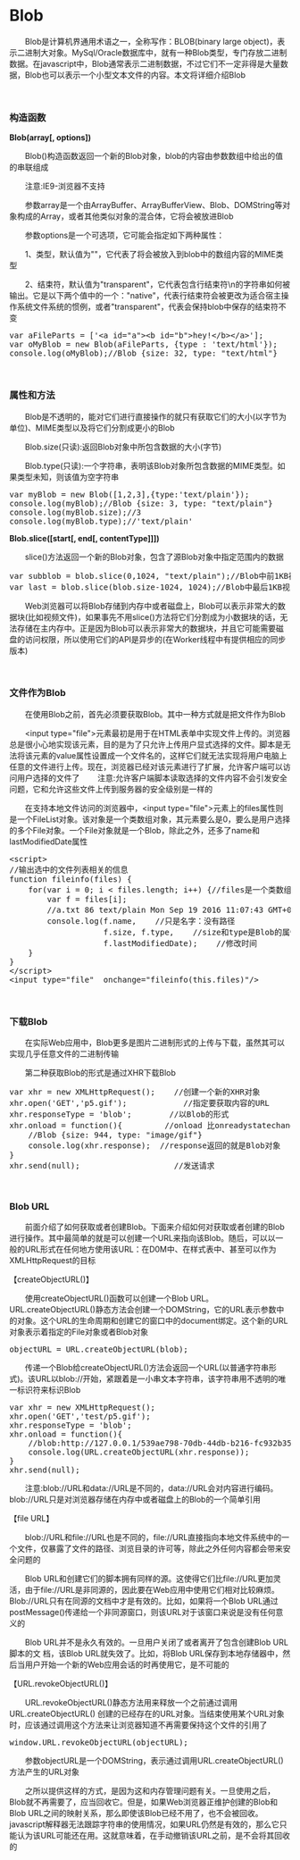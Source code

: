 # Blob

&emsp;&emsp;Blob是计算机界通用术语之一，全称写作：BLOB(binary large object)，表示二进制大对象。MySql/Oracle数据库中，就有一种Blob类型，专门存放二进制数据。在javascript中，Blob通常表示二进制数据，不过它们不一定非得是大量数据，Blob也可以表示一个小型文本文件的内容。本文将详细介绍Blob

&nbsp;

### 构造函数

**Blob(array[, options])**

&emsp;&emsp;Blob()构造函数返回一个新的Blob对象，blob的内容由参数数组中给出的值的串联组成

&emsp;&emsp;注意:IE9-浏览器不支持

&emsp;&emsp;参数array是一个由ArrayBuffer、ArrayBufferView、Blob、DOMString等对象构成的Array，或者其他类似对象的混合体，它将会被放进Blob

&emsp;&emsp;参数options是一个可选项，它可能会指定如下两种属性：

&emsp;&emsp;1、类型，默认值为""，它代表了将会被放入到blob中的数组内容的MIME类型

&emsp;&emsp;2、结束符，默认值为"transparent"，它代表包含行结束符\n的字符串如何被输出。它是以下两个值中的一个："native"，代表行结束符会被更改为适合宿主操作系统文件系统的惯例，或者"transparent"，代表会保持blob中保存的结束符不变

<div>
<pre>var aFileParts = ['&lt;a id="a"&gt;&lt;b id="b"&gt;hey!&lt;/b&gt;&lt;/a&gt;']; 
var oMyBlob = new Blob(aFileParts, {type : 'text/html'}); 
console.log(oMyBlob);//Blob {size: 32, type: "text/html"}</pre>
</div>

&nbsp;

### 属性和方法

&emsp;&emsp;Blob是不透明的，能对它们进行直接操作的就只有获取它们的大小(以字节为单位)、MIME类型以及将它们分割成更小的Blob

&emsp;&emsp;Blob.size(只读):返回Blob对象中所包含数据的大小(字节)

&emsp;&emsp;Blob.type(只读):一个字符串，表明该Blob对象所包含数据的MIME类型。如果类型未知，则该值为空字符串

<div>
<pre>var myBlob = new Blob([1,2,3],{type:'text/plain'});
console.log(myBlob);//Blob {size: 3, type: "text/plain"}
console.log(myBlob.size);//3
console.log(myBlob.type);//'text/plain'</pre>
</div>

**Blob.slice([start[, end[, contentType]]])**

&emsp;&emsp;slice()方法返回一个新的Blob对象，包含了源Blob对象中指定范围内的数据

<div>
<pre>var subblob = blob.slice(0,1024, "text/plain");//Blob中前1KB视为文本
var last = blob.slice(blob.size-1024, 1024);//Blob中最后1KB视为无类型</pre>
</div>

&emsp;&emsp;Web浏览器可以将Blob存储到内存中或者磁盘上，Blob可以表示非常大的数据块(比如视频文件)，如果事先不用slice()方法将它们分割成为小数据块的话，无法存储在主内存中。正是因为Blob可以表示非常大的数据块，并且它可能需要磁盘的访问权限，所以使用它们的API是异步的(在Worker线程中有提供相应的同步版本)

&nbsp;

### 文件作为Blob

&emsp;&emsp;在使用Blob之前，首先必须要获取Blob。其中一种方式就是把文件作为Blob

&emsp;&emsp;&lt;input type="file"&gt;元素最初是用于在HTML表单中实现文件上传的。浏览器总是很小心地实现该元素，目的是为了只允许上传用户显式选择的文件。脚本是无法将该元素的value属性设置成一个文件名的，这样它们就无法实现将用户电脑上任意的文件进行上传。现在，浏览器已经对该元素进行了扩展，允许客户端可以访问用户选择的文件了
&emsp;&emsp;注意:允许客户端脚本读取选择的文件内容不会引发安全问题，它和允许这些文件上传到服务器的安全级别是一样的

&emsp;&emsp;在支持本地文件访问的浏览器中，&lt;input type="file"&gt;元素上的files属性则是一个FileList对象。该对象是一个类数组对象，其元素要么是0，要么是用户选择的多个File对象。一个File对象就是一个Blob，除此之外，还多了name和lastModifiedDate属性

<div>
<pre>&lt;script&gt;
//输出选中的文件列表相关的信息
function fileinfo(files) {
    for(var i = 0; i &lt; files.length; i++) {//files是一个类数组对象
        var f = files[i];
        //a.txt 86 text/plain Mon Sep 19 2016 11:07:43 GMT+0800 (中国标准时间)
        console.log(f.name,    //只是名字：没有路径
                    f.size, f.type,    //size和type是Blob的属性
                    f.lastModifiedDate);    //修改时间
    }
}
&lt;/script&gt;
&lt;input type="file"  onchange="fileinfo(this.files)"/&gt; </pre>
</div>

&nbsp;

### 下载Blob

&emsp;&emsp;在实际Web应用中，Blob更多是图片二进制形式的上传与下载，虽然其可以实现几乎任意文件的二进制传输

&emsp;&emsp;第二种获取Blob的形式是通过XHR下载Blob

<div>
<pre>var xhr = new XMLHttpRequest();    //创建一个新的XHR对象 
xhr.open('GET','p5.gif');            //指定要获取内容的URL
xhr.responseType = 'blob';        //以Blob的形式
xhr.onload = function(){         //onload 比onreadystatechange更容易
    //Blob {size: 944, type: "image/gif"} 
    console.log(xhr.response);  //response返回的就是Blob对象    
}                                
xhr.send(null);                    //发送请求</pre>
</div>

&nbsp;

### Blob URL

&emsp;&emsp;前面介绍了如何获取或者创建Blob。下面来介绍如何对获取或者创建的Blob进行操作。其中最简单的就是可以创建一个URL来指向该Blob。随后，可以以一般的URL形式在任何地方使用该URL：在D0M中、在样式表中、甚至可以作为XMLHttpRequest的目标

【createObjectURL()】

&emsp;&emsp;使用createObjectURL()函数可以创建一个Blob URL。URL.createObjectURL()静态方法会创建一个DOMString，它的URL表示参数中的对象。这个URL的生命周期和创建它的窗口中的document绑定。这个新的URL对象表示着指定的File对象或者Blob对象

<div>
<pre>objectURL = URL.createObjectURL(blob);</pre>
</div>

&emsp;&emsp;传递一个Blob给createObjectURL()方法会返回一个URL(以普通字符串形式)。该URL以blob://开始，紧跟着是一小串文本字符串，该字符串用不透明的唯一标识符来标识Blob

<div>
<pre>var xhr = new XMLHttpRequest();     
xhr.open('GET','test/p5.gif');    
xhr.responseType = 'blob';    
xhr.onload = function(){ 
    //blob:http://127.0.0.1/539ae798-70db-44db-b216-fc932b358285
    console.log(URL.createObjectURL(xhr.response));
}    
xhr.send(null);</pre>
</div>

&emsp;&emsp;注意:blob://URL和data://URL是不同的，data://URL会对内容进行编码。blob://URL只是对浏览器存储在内存中或者磁盘上的Blob的一个简单引用

【file URL】

&emsp;&emsp;blob://URL和file://URL也是不同的，file://URL直接指向本地文件系统中的一个文件，仅暴露了文件的路径、浏览目录的许可等，除此之外任何内容都会带来安全问题的

&emsp;&emsp;Blob URL和创建它们的脚本拥有同样的源。这使得它们比file://URL更加灵活，由于file://URL是非同源的，因此要在Web应用中使用它们相对比较麻烦。Blob://URL只有在同源的文档中才是有效的。比如，如果将一个Blob URL通过postMessage()传递给一个非同源窗口，则该URL对于该窗口来说是没有任何意义的

&emsp;&emsp;Blob URL并不是永久有效的。一旦用户关闭了或者离开了包含创建Blob URL脚本的文 档，该Blob URL就失效了。比如，将Blob URL保存到本地存储器中，然后当用户开始一个新的Web应用会话的时再使用它，是不可能的

【URL.revokeObjectURL()】

&emsp;&emsp;URL.revokeObjectURL()静态方法用来释放一个之前通过调用URL.createObjectURL() 创建的已经存在的URL对象。当结束使用某个URL对象时，应该通过调用这个方法来让浏览器知道不再需要保持这个文件的引用了

<div>
<pre>window.URL.revokeObjectURL(objectURL);</pre>
</div>

&emsp;&emsp;参数objectURL是一个DOMString，表示通过调用URL.createObjectURL()方法产生的URL对象

&emsp;&emsp;之所以提供这样的方式，是因为这和内存管理问题有关。一旦使用之后，Blob就不再需要了，应当回收它。但是，如果Web浏览器正维护创建的Blob和Blob URL之间的映射关系，那么即使该Blob已经不用了，也不会被回收。javascript解释器无法跟踪字符串的使用情况，如果URL仍然是有效的，那么它只能认为该URL可能还在用。这就意味着，在手动撤销该URL之前，是不会将其回收的

